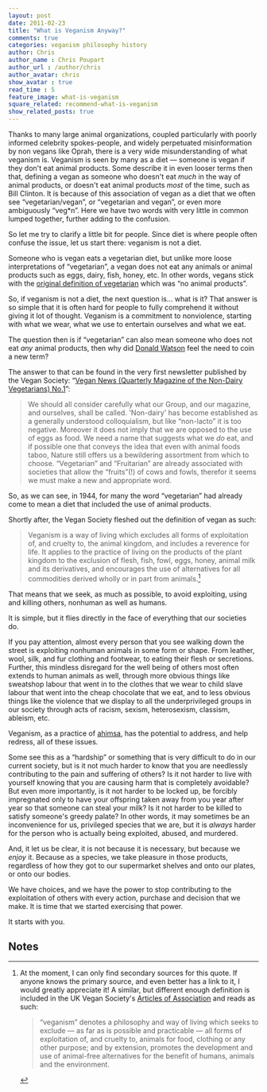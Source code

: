 ```yaml
---
layout: post
date: 2011-02-23
title: "What is Veganism Anyway?"
comments: true
categories: veganism philosophy history
author: Chris
author_name : Chris Poupart
author_url : /author/chris
author_avatar: chris
show_avatar : true
read_time : 5
feature_image: what-is-veganism
square_related: recommend-what-is-veganism
show_related_posts: true
---
```


Thanks to many large animal organizations, coupled particularly with poorly informed celebrity spokes-people, and widely perpetuated misinformation by non vegans like Oprah, there is a very wide misunderstanding of what veganism is. Veganism is seen by many as a diet — someone is vegan if they don't eat animal products. Some describe it in even looser terms then that, defining a vegan as someone who doesn't eat *much* in the way of animal products, or doesn't eat animal products *most* of the time, such as Bill Clinton. It is because of this association of vegan as a diet that we often see “vegetarian/vegan”, or “vegetarian and vegan”, or even more ambiguously “veg*n”. Here we have two words with very little in common lumped together, further adding to the confusion.

So let me try to clarify a little bit for people. Since diet is where people often confuse the issue, let us start there: veganism is not a diet.

Someone who is vegan eats a vegetarian diet, but unlike more loose interpretations of “vegetarian”, a vegan does not eat any animals or animal products such as eggs, dairy, fish, honey, etc. In other words, vegans stick with the [original definition of vegetarian](http://www.ivu.org/history/usa19/bronson-alcott.html) which was “no animal products”.

So, if veganism is not a diet, the next question is… what is it? That answer is so simple that it is often hard for people to fully comprehend it without giving it lot of thought. Veganism is a commitment to nonviolence, starting with what we wear, what we use to entertain ourselves and what we eat.

The question then is if “vegetarian” can also mean someone who does not eat *any* animal products, then why did [Donald Watson](http://en.wikipedia.org/wiki/Donald_Watson) feel the need to coin a new term?

The answer to that can be found in the very first newsletter published by the Vegan Society: “[Vegan News (Quarterly Magazine of the Non-Dairy Vegetarians) No.1](http://vegansociety.com/uploadedFiles/About_The_Society/Publications/The_Vegan_magazine/Feature_Articles/1944-news.pdf)”:

> We should all consider carefully what our Group, and our magazine, and ourselves, shall be called. 'Non-dairy' has become established as a generally understood colloquialism, but like “non-lacto” it is too negative. Moreover it does not imply that we are opposed to the use of eggs as food. We need a name that suggests what we *do* eat, and if possible one that conveys the idea that even with animal foods taboo, Nature still offers us a bewildering assortment from which to choose. “Vegetarian” and “Fruitarian” are already associated with societies that allow the “fruits”(!) of cows and fowls, therefor it seems we must make a new and appropriate word.

So, as we can see, in 1944, for many the word “vegetarian” had already come to mean a diet that included the use of animal products.

Shortly after, the Vegan Society fleshed out the definition of vegan as such:

> Veganism is a way of living which excludes all forms of exploitation of, and cruelty to, the animal kingdom, and includes a reverence for life. It applies to the practice of living on the products of the plant kingdom to the exclusion of flesh, fish, fowl, eggs, honey, animal milk and its derivatives, and encourages the use of alternatives for all commodities derived wholly or in part from animals.[^1]

That means that we seek, as much as possible, to avoid exploiting, using and killing others, nonhuman as well as humans.

It is simple, but it flies directly in the face of everything that our societies do.

If you pay attention, almost every person that you see walking down the street is exploiting nonhuman animals in some form or shape. From leather, wool, silk, and fur clothing and footwear, to eating their flesh or secretions. Further, this mindless disregard for the well being of others most often extends to human animals as well, through more obvious things like sweatshop labour that went in to the clothes that we wear to child slave labour that went into the cheap chocolate that we eat, and to less obvious things like the violence that we display to all the underprivileged groups in our society through acts of racism, sexism, heterosexism, classism, ableism, etc.

Veganism, as a practice of [ahimsa](http://en.wikipedia.org/wiki/Ahimsa), has the potential to address, and help redress, all of these issues.

Some see this as a “hardship” or something that is very difficult to do in our current society, but is it not much harder to know that you are needlessly contributing to the pain and suffering of others? Is it not harder to live with yourself knowing that you are causing harm that is completely avoidable? But even more importantly, is it not harder to be locked up, be forcibly impregnated only to have your offspring taken away from you year after year so that someone can steal your milk? Is it not harder to be killed to satisfy someone's greedy palate? In other words, it may sometimes be an inconvenience for us, privileged species that we are, but it is *always* harder for the person who is actually being exploited, abused, and murdered.

And, it let us be clear, it is not because it is necessary, but because we *enjoy* it. Because as a species, we take pleasure in those products, regardless of how they got to our supermarket shelves and onto our plates, or onto our bodies.

We have choices, and we have the power to stop contributing to the exploitation of others with every action, purchase and decision that we make. It is time that we started exercising that power.

It starts with you.

## Notes
[^1]: At the moment, I can only find secondary sources for this quote. If anyone knows the primary source, and even better has a link to it, I would greatly appreciate it! A similar, but different enough definition is included in the UK Vegan Society's [Articles of Association](http://www.vegansociety.com/uploadedFiles/About_Us/Articles-of-Association-Nov-10.pdf) and reads as such:

    > “veganism” denotes a philosophy and way of living which seeks to exclude — as far as is possible and practicable — all forms of exploitation of, and cruelty to, animals for food, clothing or any other purpose; and by extension, promotes the development and use of animal-free alternatives for the benefit of humans, animals and the environment.
